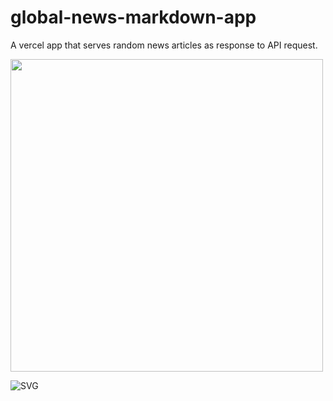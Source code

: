 # global-news-markdown-app
A vercel app that serves random news articles as response to API request.

<img src='https://global-news-markdown-app-le4tw19st-krishnabellamkonda.vercel.app/' width="500px" height="500px" />

![SVG](https://global-news-markdown-app-le4tw19st-krishnabellamkonda.vercel.app/)

<!-- HTML -->
